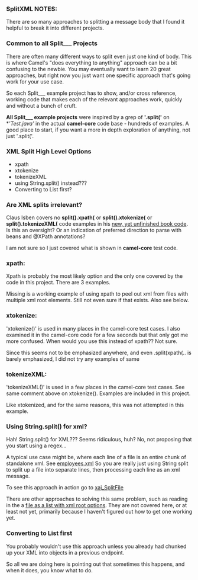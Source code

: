 ### SplitXML NOTES:

There are so many approaches to splitting a message body that I found it helpful to break it into different projects.

### Common to all Split___ Projects

There are often many different ways to split even just one kind of body. This is where Camel's "does everything to anything" approach can be a bit confusing to the newbie. You may eventually want to learn 20 great approaches, but right now you just want one specific approach that's going work for your use case.

So each Split___ example project has to show, and/or cross reference, working code that makes each of the relevant approaches work, quickly and without a bunch of cruft.

**All Split___ example projects** were inspired by a grep of **'.split('** on **'*Test.java'** in the actual **camel-core** code base - hundreds of examples. A good place to start, if you want a more in depth exploration of anything, not just '.split('.

### XML Split High Level Options

 * xpath
 * xtokenize
 * tokenizeXML
 * using String.split() instead???
 * Converting to List<MyObject> first?
 
### Are XML splits irrelevant?

Claus Isben covers no **split().xpath(** or **split().xtokenize(** or **split().tokenizeXML(** code examples in his [new, yet unfinished book code](https://github.com/camelinaction/camelinaction2). Is this an oversight? Or an indication of preferred direction to parse with beans and @XPath annotations? 

I am not sure so I just covered what is shown in **camel-core** test code.
 
### xpath:
 
Xpath is probably the most likely option and the only one covered by the code in this project. There are 3 examples.

Missing is a working example of using xpath to peel out xml from files with multiple xml root elements. Still not even sure if that exists. Also see below.
 
### xtokenize:
 
'xtokenize()' is used in many places in the camel-core test cases. I also examined it in the camel-core code for a few seconds but that only got me more confused. When would you use this instead of xpath?? Not sure.

Since this seems not to be emphasized anywhere, and even .split(xpath(.. is barely emphasized, I did not try any examples of same 
 
### tokenizeXML:
 
'tokenizeXML()' is used in a few places in the camel-core test cases. See same comment above on xtokenize(). Examples are included in this project.

Like xtokenized, and for the same reasons, this was not attempted in this example.
 
### Using String.split() for xml?
 
Hah! String.split() for XML??? Seems ridiculous, huh? No, not proposing that you start using a regex...
 
A typical use case might be, where each line of a file is an entire chunk of standalone xml. See [employees.xml](https://github.com/jammazwan/jammazwan.shared/blob/master/src/main/resources/data/employees.xml) So you are really just using String split to split up a file into separate lines, then processing each line as an xml message.

To see this approach in action go to [xaj_SplitFile](https://github.com/jammazwan/xaj_SplitFile)

There are other approaches to solving this same problem, such as reading in the a [file as a list with xml root options](https://github.com/jammazwan/jammazwan.shared/blob/master/src/main/resources/data/employees.xml). They are not covered here, or at least not yet, primarily because I haven't figured out how to get one working yet.
 
### Converting to List<MyObject> first

You probably wouldn't use this approach unless you already had chunked up your XML into objects in a previous endpoint.

So all we are doing here is pointing out that sometimes this happens, and when it does, you know what to do.
 
 
 